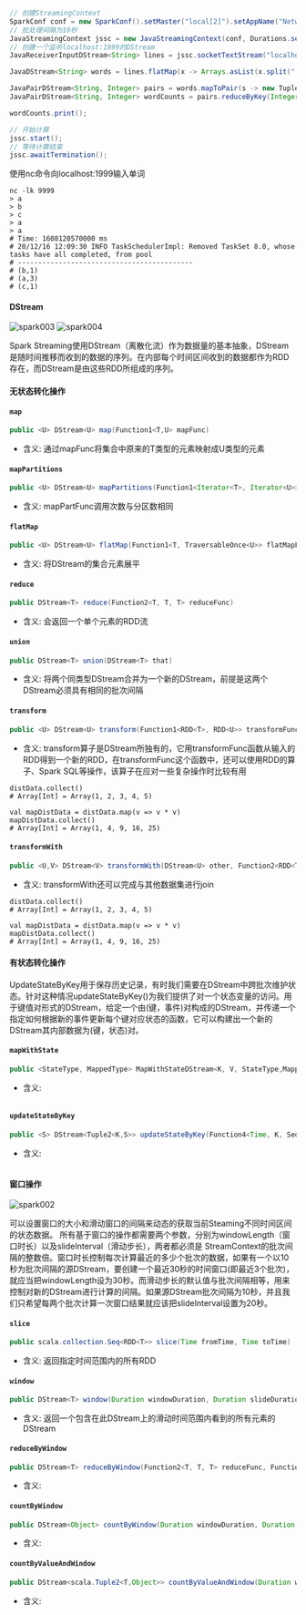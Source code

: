 ```java
// 创建StreamingContext
SparkConf conf = new SparkConf().setMaster("local[2]").setAppName("NetworkWordCount");
// 批处理间隔为10秒
JavaStreamingContext jssc = new JavaStreamingContext(conf, Durations.seconds(10));
// 创建一个监听localhost:1999的DStream
JavaReceiverInputDStream<String> lines = jssc.socketTextStream("localhost", 1999);

JavaDStream<String> words = lines.flatMap(x -> Arrays.asList(x.split(" ")).iterator());

JavaPairDStream<String, Integer> pairs = words.mapToPair(s -> new Tuple2<>(s, 1));
JavaPairDStream<String, Integer> wordCounts = pairs.reduceByKey(Integer::sum);

wordCounts.print();

// 开始计算
jssc.start();
// 等待计算结束
jssc.awaitTermination();
```

使用nc命令向localhost:1999输入单词
```shell
nc -lk 9999
> a
> b
> c
> a
> a
# Time: 1608120570000 ms
# 20/12/16 12:09:30 INFO TaskSchedulerImpl: Removed TaskSet 8.0, whose tasks have all completed, from pool
# -------------------------------------------
# (b,1)
# (a,3)
# (c,1)
```

#### DStream
![spark003](http://git.nuozhilin.site/luzhong/images/raw/branch/master/spark003.png)
![spark004](http://git.nuozhilin.site/luzhong/images/raw/branch/master/spark004.png)

Spark Streaming使用DStream（离散化流）作为数据量的基本抽象，DStream是随时间推移而收到的数据的序列。在内部每个时间区间收到的数据都作为RDD存在，而DStream是由这些RDD所组成的序列。

#### 无状态转化操作

#### ``map``

```java
public <U> DStream<U> map(Function1<T,U> mapFunc)
```

- 含义: 通过mapFunc将集合中原来的T类型的元素映射成U类型的元素
#### ``mapPartitions``

```java
public <U> DStream<U> mapPartitions(Function1<Iterator<T>, Iterator<U>> mapPartFunc, boolean preservePartitioning)
```

- 含义: mapPartFunc调用次数与分区数相同

#### ``flatMap``

```java
public <U> DStream<U> flatMap(Function1<T, TraversableOnce<U>> flatMapFunc)
```

- 含义: 将DStream的集合元素展平

#### ``reduce``

```java
public DStream<T> reduce(Function2<T, T, T> reduceFunc)
```

- 含义: 会返回一个单个元素的RDD流

#### ``union``

```java
public DStream<T> union(DStream<T> that)
```

- 含义: 将两个同类型DStream合并为一个新的DStream，前提是这两个DStream必须具有相同的批次间隔

#### ``transform``

```java
public <U> DStream<U> transform(Function1<RDD<T>, RDD<U>> transformFunc)
```

- 含义: transform算子是DStream所独有的，它用transformFunc函数从输入的RDD得到一个新的RDD，在transformFunc这个函数中，还可以使用RDD的算子、Spark SQL等操作，该算子在应对一些复杂操作时比较有用
```shell
distData.collect()
# Array[Int] = Array(1, 2, 3, 4, 5)

val mapDistData = distData.map(v => v * v)
mapDistData.collect()
# Array[Int] = Array(1, 4, 9, 16, 25)
```

#### ``transformWith``

```java
public <U,V> DStream<V> transformWith(DStream<U> other, Function2<RDD<T>, RDD<U>, RDD<V>> transformFunc)
```

- 含义: transformWith还可以完成与其他数据集进行join
```shell
distData.collect()
# Array[Int] = Array(1, 2, 3, 4, 5)

val mapDistData = distData.map(v => v * v)
mapDistData.collect()
# Array[Int] = Array(1, 4, 9, 16, 25)
```
#### 有状态转化操作

UpdateStateByKey用于保存历史记录，有时我们需要在DStream中跨批次维护状态。针对这种情况updateStateByKey()为我们提供了对一个状态变量的访问。用于键值对形式的DStream，给定一个由(键，事件)对构成的DStream，并传递一个指定如何根据新的事件更新每个键对应状态的函数，它可以构建出一个新的DStream其内部数据为(键，状态)对。
#### ``mapWithState``

```java
public <StateType, MappedType> MapWithStateDStream<K, V, StateType,MappedType> mapWithState(StateSpec<K, V, StateType, MappedType> spec)
```

- 含义: 
```shell

```

#### ``updateStateByKey``

```java
public <S> DStream<Tuple2<K,S>> updateStateByKey(Function4<Time, K, Seq<V>, Option<S>, scala.Option<S>> updateFunc, Partitioner partitioner, boolean rememberPartitioner, Option<RDD<Tuple2<K,S>>> initialRDD)
```

- 含义: 
```shell

```
#### 窗口操作
![spark002](http://git.nuozhilin.site/luzhong/images/raw/branch/master/spark002.png)

可以设置窗口的大小和滑动窗口的间隔来动态的获取当前Steaming不同时间区间的状态数据。
所有基于窗口的操作都需要两个参数，分别为windowLength（窗口时长）以及slideInterval（滑动步长），两者都必须是 StreamContext的批次间隔的整数倍。窗口时长控制每次计算最近的多少个批次的数据，如果有一个以10秒为批次间隔的源DStream，要创建一个最近30秒的时间窗口(即最近3个批次)，就应当把windowLength设为30秒。而滑动步长的默认值与批次间隔相等，用来控制对新的DStream进行计算的间隔。如果源DStream批次间隔为10秒，并且我们只希望每两个批次计算一次窗口结果就应该把slideInterval设置为20秒。
#### ``slice``

```java
public scala.collection.Seq<RDD<T>> slice(Time fromTime, Time toTime)
```

- 含义: 返回指定时间范围内的所有RDD

#### ``window``

```java
public DStream<T> window(Duration windowDuration, Duration slideDuration)
```

- 含义: 返回一个包含在此DStream上的滑动时间范围内看到的所有元素的DStream

#### ``reduceByWindow``

```java
public DStream<T> reduceByWindow(Function2<T, T, T> reduceFunc, Function2<T, T, T> invReduceFunc, Duration windowDuration, Duration slideDuration)
```

- 含义: 

#### ``countByWindow``

```java
public DStream<Object> countByWindow(Duration windowDuration, Duration slideDuration)
```

- 含义: 

#### ``countByValueAndWindow``

```java
public DStream<scala.Tuple2<T,Object>> countByValueAndWindow(Duration windowDuration, Duration slideDuration, int numPartitions, Ordering<T> ord)
```

- 含义: 